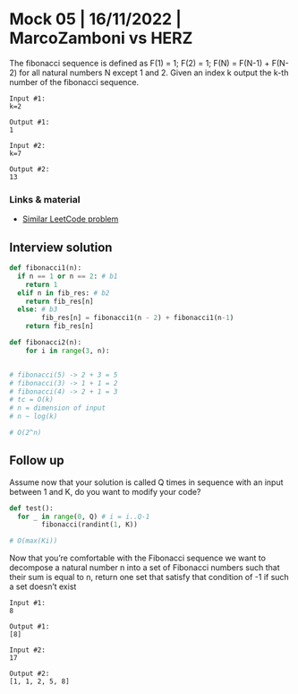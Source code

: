 # Mock 05 | 16/11/2022 | MarcoZamboni vs HERZ

The fibonacci sequence is defined as F(1) = 1; F(2) = 1; F(N) = F(N-1) + F(N-2) for all natural numbers N except 1 and 2.
Given an index k output the k-th number of the fibonacci sequence.

    Input #1:
    k=2

    Output #1:
    1

    Input #2:
    k=7

    Output #2:
    13


### Links & material
- [Similar LeetCode problem](https://leetcode.com/problems/find-the-minimum-number-of-fibonacci-numbers-whose-sum-is-k/)

## Interview solution

```py
def fibonacci1(n):
  if n == 1 or n == 2: # b1
    return 1
  elif n in fib_res: # b2
    return fib_res[n]
  else: # b3
		fib_res[n] = fibonacci1(n - 2) + fibonacci1(n-1)
    return fib_res[n]

def fibonacci2(n):
	for i in range(3, n):


# fibonacci(5) -> 2 + 3 = 5
# fibonacci(3) -> 1 + 1 = 2
# fibonacci(4) -> 2 + 1 = 3
# tc = O(k)
# n = dimension of input
# n ~ log(k)

# O(2^n)

```

## Follow up

Assume now that your solution is called Q times in sequence with an input between 1 and K, do you want to modify your code?

```py
def test():
  for _ in range(0, Q) # i = i..Q-1
		fibonacci(randint(1, K))

# O(max(Ki))
```

Now that you’re comfortable with the Fibonacci sequence we want to decompose a natural number n
into a set of Fibonacci numbers such that their sum is equal to n,
return one set that satisfy that condition of -1 if such a set doesn’t exist


    Input #1:
    8

    Output #1:
    [8]

    Input #2:
    17

    Output #2:
    [1, 1, 2, 5, 8]